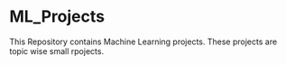 # ML_Projects
This Repository contains Machine Learning projects. These projects are topic wise small rpojects.
